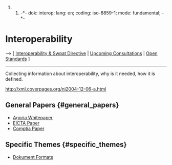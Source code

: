 1.  1.  -\*- dok: interop; lang: en; coding: iso-8859-1; mode:
        fundamental; -\*-

# Interoperability

\--\> \[ [ Interoperability & Swpat Directive](EubsaItopEn "wikilink")
\| [ Upcoming Consultations](FfiiKonsultEn "wikilink") \| [ Open
Standards](OpenStandardsEn "wikilink") \]

------------------------------------------------------------------------

Collecting information about interoperability, why is it needed, how it
is defined.

<http://xml.coverpages.org/ni2004-12-06-a.html>

## General Papers {#general_papers}

-   [Agoria
    Whitepaper](http://www.agoria.be/ICT-TIC-Flash/nl/88/88-4-white%20paper%5B1%5D.pdf "wikilink")
-   [EICTA
    Paper](http://www.eicta.org/dls/Common/GetFile.asp?&logonname=Guest&ID=9109&mfd=off "wikilink")
-   [Comptia
    Paper](http://www.softwarechoice.org/download_files%5CInterop_WhitePaper.pdf "wikilink")

## Specific Themes {#specific_themes}

-   [ Dokument Formats](OpenDocIda04 "wikilink")
